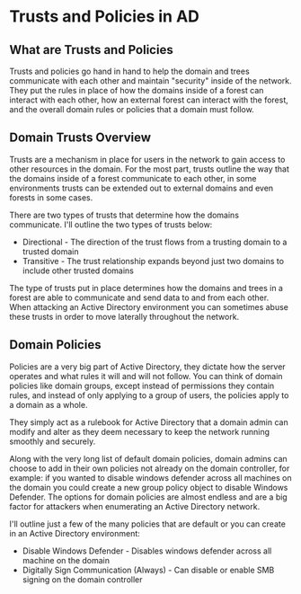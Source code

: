 # Trusts and Policies in AD

## What are Trusts and Policies

Trusts and policies go hand in hand to help the domain and trees communicate with each other and maintain "security" inside of the network. They put the rules in place of how the domains inside of a forest can interact with each other, how an external forest can interact with the forest, and the overall domain rules or policies that a domain must follow.

## Domain Trusts Overview

Trusts are a mechanism in place for users in the network to gain access to other resources in the domain. For the most part, trusts outline the way that the domains inside of a forest communicate to each other, in some environments trusts can be extended out to external domains and even forests in some cases.

There are two types of trusts that determine how the domains communicate. I'll outline the two types of trusts below: 

* Directional - The direction of the trust flows from a trusting domain to a trusted domain
* Transitive - The trust relationship expands beyond just two domains to include other trusted domains

The type of trusts put in place determines how the domains and trees in a forest are able to communicate and send data to and from each other. When attacking an Active Directory environment you can sometimes abuse these trusts in order to move laterally throughout the network.

## Domain Policies 
Policies are a very big part of Active Directory, they dictate how the server operates and what rules it will and will not follow. You can think of domain policies like domain groups, except instead of permissions they contain rules, and instead of only applying to a group of users, the policies apply to a domain as a whole. 

They simply act as a rulebook for Active  Directory that a domain admin can modify and alter as they deem necessary to keep the network running smoothly and securely.

Along with the very long list of default domain policies, domain admins can choose to add in their own policies not already on the domain controller, for example: if you wanted to disable windows defender across all machines on the domain you could create a new group policy object to disable Windows Defender. The options for domain policies are almost endless and are a big factor for attackers when enumerating an Active Directory network.

I'll outline just a few of the  many policies that are default or you can create in an Active Directory environment:

* Disable Windows Defender - Disables windows defender across all machine on the domain
* Digitally Sign Communication (Always) - Can disable or enable SMB signing on the domain controller


